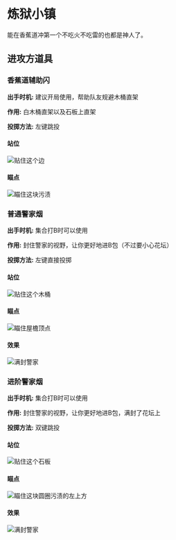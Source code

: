 # 炼狱小镇

能在香蕉道冲第一个不吃火不吃雷的也都是神人了。

## 进攻方道具

### 香蕉道辅助闪

**出手时机:** 建议开局使用，帮助队友规避木桶直架

**作用:** 白木桶直架以及石板上直架

**投掷方法:** 左键跳投

<!-- tabs:start -->

#### **站位**

![](images/inferno/bananerf.jpg '贴住这个边')

#### **瞄点**

![](images/inferno/bananech.jpg '瞄住这块污渍')

<!-- tabs:end -->

### 普通警家烟

**出手时机:** 集合打B时可以使用

**作用:** 封住警家的视野，让你更好地进B包（不过要小心花坛）

**投掷方法:** 左键直接投掷

<!-- tabs:start -->

#### **站位**

![](images/inferno/ct.jpg '贴住这个木桶')

#### **瞄点**

![](images/inferno/ctch.jpg '瞄住屋檐顶点')

#### **效果**

![](images/inferno/ctre.jpg '满封警家')

<!-- tabs:end -->

### 进阶警家烟

**出手时机:** 集合打B时可以使用

**作用:** 封住警家的视野，让你更好地进B包，满封了花坛上

**投掷方法:** 双键跳投

<!-- tabs:start -->

#### **站位**

![](images/inferno/cts.jpg '贴住这个石板')

#### **瞄点**

![](images/inferno/ctsch.jpg '瞄住这块圆圈污渍的左上方')

#### **效果**

![](images/inferno/ctsre.jpg '满封警家')

<!-- tabs:end -->

